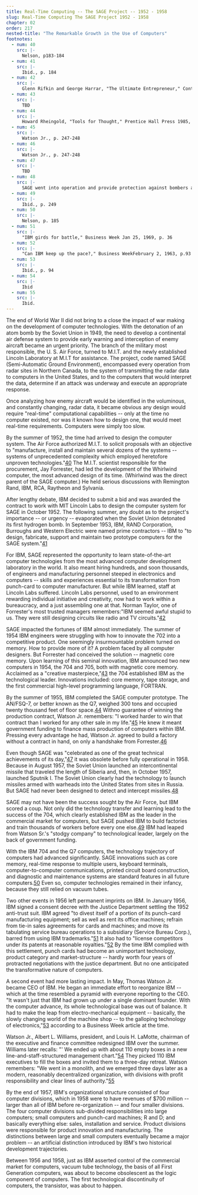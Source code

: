 ```yaml
---
title: Real-Time Computing -- The SAGE Project -- 1952 - 1958
slug: Real-Time Computing The SAGE Project 1952 - 1958
chapter: 02
order: 217
nested-title: "The Remarkable Growth in the Use of Computers"
footnotes:
  - num: 40
    src: |-
      Nelson, p183-184
  - num: 41
    src: |-
      Ibid., p. 184
  - num: 42
    src: |-
      Glenn Rifkin and George Harrar, "The Ultimate Entrepreneur," Contemporary Books 1988, p. 22-23
  - num: 43
    src: |-
      TBD
  - num: 44
    src: |-
      Howard Rheingold, "Tools for Thought," Prentice Hall Press 1985, p. 142
  - num: 45
    src: |-
      Watson Jr., p. 247-248
  - num: 46
    src: |-
      Watson Jr., p. 247-248
  - num: 47
    src: |-
      TBD
  - num: 48
    src: |-
      SAGE went into operation and provide protection against bombers and aircraft. One outcome was a change in U.S. nuclear policy to assured mutual destruction.
  - num: 49
    src: |-
      Ibid., p. 249
  - num: 50
    src: |-
      Nelson, p. 185
  - num: 51
    src: |-
      "IBM girds for battle," Business Week Jan 25, 1969, p. 36
  - num: 52
    src: |-
      "Can IBM keep up the pace?," Business WeekFebruary 2, 1963, p.93
  - num: 53
    src: |-
      Ibid., p. 94
  - num: 54
    src: |-
      Ibid
  - num: 55
    src: |-
      Ibid.
---
```


The end of World War II did not bring to a close the impact of war making on the development of computer technologies. With the detonation of an atom bomb by the Soviet Union in 1949, the need to develop a continental air defense system to provide early warning and interception of enemy aircraft became an urgent priority. The branch of the military most responsible, the U. S. Air Force, turned to M.I.T. and the newly established Lincoln Laboratory at M.I.T for assistance. The project, code named SAGE (Semi-Automatic Ground Environment), encompassed every operation from radar sites in Northern Canada, to the system of transmitting the radar data to computers in the United States, and to the computers that would interpret the data, determine if an attack was underway and execute an appropriate response.

Once analyzing how enemy aircraft would be identified in the voluminous, and constantly changing, radar data, it became obvious any design would require "real-time" computational capabilities -- only at the time no computer existed, nor was it known how to design one, that would meet real-time requirements. Computers were simply too slow.

By the summer of 1952, the time had arrived to design the computer system. The Air Force authorized M.I.T. to solicit proposals with an objective to "manufacture, install and maintain several dozens of the systems -- systems of unprecedented complexity which employed heretofore unproven technologies."<a name="fnloc40" href="#fn40">40</a> The M.I.T. scientist responsible for the procurement, Jay Forrester, had led the development of the Whirlwind computer, the most advanced design of its time. (Whirlwind was the direct parent of the SAGE computer.) He held serious discussions with Remington Rand, IBM, RCA, Raytheon and Sylvania.

After lengthy debate, IBM decided to submit a bid and was awarded the contract to work with MIT Lincoln Labs to design the computer system for SAGE in October 1952. The following summer, any doubt as to the project's importance -- or urgency -- evaporated when the Soviet Union detonated its first hydrogen bomb. In September 1953, IBM, RAND Corporation, Burroughs and Western Electric were named prime contractors -- IBM to "to design, fabricate, support and maintain two prototype computers for the SAGE system."<a name="fnloc41" href="#fn41">41</a> 

For IBM, SAGE represented the opportunity to learn state-of-the-art computer technologies from the most advanced computer development laboratory in the world. It also meant hiring hundreds, and soon thousands, of engineers and manufacturing personnel steeped in electronics and computers -- skills and experiences essential to its transformation from punch-card to computer manufacturer. But while IBM learned, staff at Lincoln Labs suffered. Lincoln Labs personnel, used to an environment rewarding individual initiative and creativity, now had to work within a bureaucracy, and a just assembling one at that. Norman Taylor, one of Forrester's most trusted managers remembers:"IBM seemed awful stupid to us. They were still designing circuits like radio and TV circuits."<a name="fnloc42" href="#fn42">42</a> 

SAGE impacted the fortunes of IBM almost immediately. The summer of 1954 IBM engineers were struggling with how to innovate the 702 into a competitive product. One seemingly insurmountable problem turned on memory. How to provide more of it? A problem faced by all computer designers. But Forrester had conceived the solution -- magnetic core memory. Upon learning of this seminal innovation, IBM announced two new computers in 1954, the 704 and 705, both with magnetic core memory. Acclaimed as a "creative masterpiece,"<a name="fnloc43" href="#fn43">43</a> the 704 established IBM as the technological leader. Innovations included: core memory, tape storage, and the first commercial high-level programming language, FORTRAN.

By the summer of 1955, IBM completed the SAGE computer prototype. The AN/FSQ-7, or better known as the Q7, weighed 300 tons and occupied twenty thousand feet of floor space.<a name="fnloc44" href="#fn44">44</a> Withno guarantee of winning the production contract, Watson Jr. remembers: "I worked harder to win that contract than I worked for any other sale in my life."<a name="fnloc45" href="#fn45">45</a> He knew it meant government funding to finance mass production of computers within IBM. Pressing every advantage he had, Watson Jr. agreed to build a factory without a contract in hand, on only a handshake from Forrester.<a name="fnloc46" href="#fn46">46</a> 

Even though SAGE was "celebrated as one of the great technical achievements of its day,"<a name="fnloc47" href="#fn47">47</a> it was obsolete before fully operational in 1958. Because in August 1957, the Soviet Union launched an intercontinental missile that traveled the length of Siberia and, then, in October 1957, launched Sputnik I. The Soviet Union clearly had the technology to launch missiles armed with warheads into the United States from sites in Russia. But SAGE had never been designed to detect and intercept missiles.<a name="fnloc48" href="#fn48">48</a> 

SAGE may not have been the success sought by the Air Force, but IBM scored a coup. Not only did the technology transfer and learning lead to the success of the 704, which clearly established IBM as the leader in the commercial market for computers, but SAGE pushed IBM to build factories and train thousands of workers before every one else.<a name="fnloc49" href="#fn49">49</a> IBM had leaped from Watson Sr.'s "stodgy company" to technological leader, largely on the back of government funding.

With the IBM 704 and the Q7 computers, the technology trajectory of computers had advanced significantly. SAGE innovations such as core memory, real-time response to multiple users, keyboard terminals, computer-to-computer communications, printed circuit board construction, and diagnostic and maintenance systems are standard features in all future computers.<a name="fnloc50" href="#fn50">50</a> Even so, computer technologies remained in their infancy, because they still relied on vacuum tubes.

Two other events in 1956 left permanent imprints on IBM. In January 1956, IBM signed a consent decree with the Justice Department settling the 1952 anti-trust suit. IBM agreed "to divest itself of a portion of its punch-card manufacturing equipment; sell as well as rent its office machines; refrain from tie-in sales agreements for cards and machines; and move its tabulating service bureau operations to a subsidiary (Service Bureau Corp.), barred from using IBM trademarks."<a name="fnloc51" href="#fn51">51</a> It also had to "license competitors under its patents at reasonable royalties."<a name="fnloc52" href="#fn52">52</a> By the time IBM complied with this settlement, punch cards had become an unimportant technology, product category and market-structure -- hardly worth four years of protracted negotiations with the justice department. But no one anticipated the transformative nature of computers.

A second event had more lasting impact. In May, Thomas Watson Jr. became CEO of IBM. He began an immediate effort to reorganize IBM -- which at the time resembled a pyramid with everyone reporting to the CEO. "It wasn't just that IBM had grown up under a single dominant founder. With the computer advance, its whole technological base was out of balance. It had to make the leap from electro-mechanical equipment -- basically, the slowly changing world of the machine shop -- to the galloping technology of electronics,"<a name="fnloc53" href="#fn53">53</a> according to a Business Week article at the time.

Watson Jr., Albert L. Williams, president, and Louis H. LaMotte, chairman of the executive and finance committee redesigned IBM over the summer. Williams later recalls: "' We ended up with about 110 empty boxes in a new line-and-staff-structured management chart."<a name="fnloc54" href="#fn54">54</a> They picked 110 IBM executives to fill the boxes and invited them to a three-day retreat. Watson remembers: "We went in a monolith, and we emerged three days later as a modern, reasonably decentralized organization, with divisions with profit responsibility and clear lines of authority."<a name="fnloc55" href="#fn55">55</a> 

By the end of 1957, IBM's organizational structure consisted of four computer divisions, which in 1958 were to have revenues of $700 million -- larger than all of IBM before re-organization -- and four smaller divisions. The four computer divisions sub-divided responsibilities into large computers; small computers and punch-card machines; R and D; and basically everything else: sales, installation and service. Product divisions were responsible for product innovation and manufacturing. The distinctions between large and small computers eventually became a major problem -- an artificial distinction introduced by IBM's two historical development trajectories.

Between 1956 and 1958, just as IBM asserted control of the commercial market for computers, vacuum tube technology, the basis of all First Generation computers, was about to become obsolescent as the logic component of computers. The first technological discontinuity of computers, the transistor, was about to happen.

